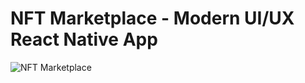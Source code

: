 # NFT Marketplace - Modern UI/UX React Native App

![NFT Marketplace](https://i.ibb.co/X5kYdvB/image.png)
